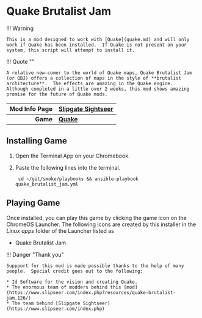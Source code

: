 # Quake Brutalist Jam

!!! Warning 
    
    This is a mod designed to work with [Quake](quake.md) and will only work if Quake has been installed.  If Quake is not present on your system, this script will attempt to install it.

!!! Quote ""

    A relative new-comer to the world of Quake maps, Quake Brutalist Jam (or QBJ) offers a collection of maps in the style of **brutalist architecture**.  The effects are amazing in the Quake engine.  Although completed in a little over 2 weeks, this mod shows amazing promise for the future of Quake mods.

| Mod Info Page | [Slipgate Sightseer](https://www.slipseer.com/index.php?resources/quake-brutalist-jam.126/) |
|--:|:--|
| **Game** | **[Quake](quake.md)** |

## Installing Game
1. Open the Terminal App on your Chromebook.
1. Paste the following lines into the terminal.

        cd ~/git/smoke/playbooks && ansible-playbook quake_brutalist_jam.yml

## Playing Game

Once installed, you can play this game by clicking the game icon on the ChromeOS Launcher.  The following icons are created by this installer in the *Linux apps* folder of the Launcher listed as
    
* Quake Brutalist Jam



!!! Danger "Thank you"

    Suppport for this mod is made possible thanks to the help of many people.  Special credit goes out to the following:
    
    * Id Software for the vision and creating Quake.
    * The enormous team of modders behind this [mod](https://www.slipseer.com/index.php?resources/quake-brutalist-jam.126/) 
    * The team behind [Slipgate Sightseer](https://www.slipseer.com/index.php)

